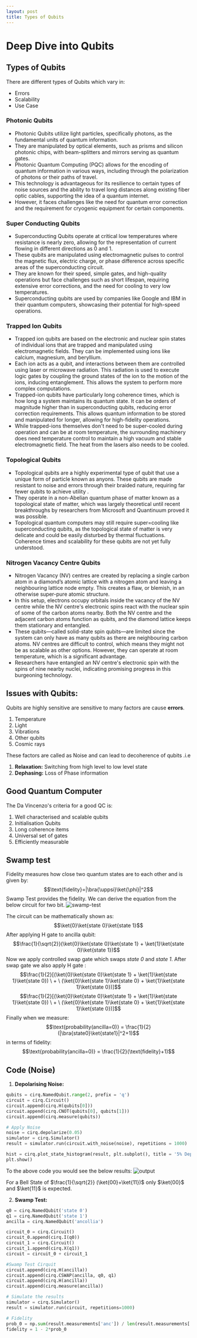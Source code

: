 ```yaml
--- 
layout: post
title: Types of Qubits
---
```

# Deep Dive into Qubits
## Types of Qubits
There are different types of Qubits which vary in:
- Errors
- Scalability
- Use Case

### Photonic Qubits
- Photonic Qubits utilize light particles, specifically photons, as the fundamental units of quantum information. 
- They are manipulated by optical elements, such as prisms and silicon photonic chips, with beam-splitters and mirrors serving as quantum gates. 
- Photonic Quantum Computing (PQC) allows for the encoding of quantum information in various ways, including through the polarization of photons or their paths of travel. 
- This technology is advantageous for its resilience to certain types of noise sources and the ability to travel long distances along existing fiber optic cables, supporting the idea of a quantum internet. 
- However, it faces challenges like the need for quantum error correction and the requirement for cryogenic equipment for certain components.

### Super Conducting Qubits
- Superconducting Qubits operate at critical low temperatures where resistance is nearly zero, allowing for the representation of current flowing in different directions as 0 and 1. 
- These qubits are manipulated using electromagnetic pulses to control the magnetic flux, electric charge, or phase difference across specific areas of the superconducting circuit.
- They are known for their speed, simple gates, and high-quality operations but face challenges such as short lifespan, requiring extensive error corrections, and the need for cooling to very low temperatures. 
- Superconducting qubits are used by companies like Google and IBM in their quantum computers, showcasing their potential for high-speed operations.

### Trapped Ion Qubits
   - Trapped ion qubits are based on the electronic and nuclear spin states of individual ions that are trapped and manipulated using electromagnetic fields. They can be implemented using ions like calcium, magnesium, and beryllium.
   - Each ion acts as a qubit, and interactions between them are controlled using laser or microwave radiation. This radiation is used to execute logic gates by coupling the ground states of the ion to the motion of the ions, inducing entanglement. This allows the system to perform more complex computations.
   - Trapped-ion qubits have particularly long coherence times, which is how long a system maintains its quantum state. It can be orders of magnitude higher than in superconducting qubits, reducing error correction requirements. This allows quantum information to be stored and manipulated for longer, allowing for high-fidelity operations.
   - While trapped-ions themselves don't need to be super-cooled during operation and can be at room temperature, the surrounding machinery does need temperature control to maintain a high vacuum and stable electromagnetic field. The heat from the lasers also needs to be cooled.

### Topological Qubits
   - Topological qubits are a highly experimental type of qubit that use a unique form of particle known as anyons. These qubits are made resistant to noise and errors through their braided nature, requiring far fewer qubits to achieve utility .
   - They operate in a non-Abelian quantum phase of matter known as a topological state of matter, which was largely theoretical until recent breakthroughs by researchers from Microsoft and Quantinuum proved it was possible.
   - Topological quantum computers may still require super=cooling like superconducting qubits, as the topological state of matter is very delicate and could be easily disturbed by thermal fluctuations. Coherence times and scalability for these qubits are not yet fully understood.
   
### Nitrogen Vacancy Centre Qubits
   - Nitrogen Vacancy (NV) centres are created by replacing a single carbon atom in a diamond’s atomic lattice with a nitrogen atom and leaving a neighbouring lattice node empty. This creates a flaw, or blemish, in an otherwise super-pure atomic structure.
   - In this setup, electrons occupy orbitals inside the vacancy of the NV centre while the NV centre's electronic spins react with the nuclear spin of some of the carbon atoms nearby. Both the NV centre and the adjacent carbon atoms function as qubits, and the diamond lattice keeps them stationary and entangled.
   - These qubits—called solid-state spin qubits—are limited since the system can only have as many qubits as there are neighbouring carbon atoms. NV centres are difficult to control, which means they might not be as scalable as other options. However, they can operate at room temperature, which is a significant advantage.
   - Researchers have entangled an NV centre's electronic spin with the spins of nine nearby nuclei, indicating promising progress in this burgeoning technology.

## Issues with Qubits:
Qubits are highly sensitive are sensitive to many factors are cause **errors**.
1. Temperature
2. Light
3. Vibrations
4. Other qubits
5. Cosmic rays

These factors are called as Noise and can lead to decoherence of qubits .i.e
1. **Relaxation:** Switching from high level to low level state
2. **Dephasing:** Loss of Phase information

## Good Quantum Computer
The Da Vincenzo's criteria for a good QC is:
1. Well characterised and scalable qubits
2. Initialisation Qubits
3. Long coherence items
4. Universal set of gates
5. Efficiently measurable 

## Swamp test
Fidelity measures how close two quantum states are to each other and is given by: $$\text{fidelity}=|\bra{\uppsi}\ket{\phi}|^2$$
Swamp Test provides the fidelity. We can derive the equation from the below circuit for two bit.
![swamp-test](../assets/images/swamp_test.png)

The circuit can be mathematically shown as:
$$\ket{0}\ket{state 0}\ket{state 1}$$
After applying H gate to ancilla qubit:
$$\frac{1}{\sqrt{2}}(\ket{0}\ket{state 0}\ket{state 1} + \ket{1}\ket{state 0}\ket{state 1})$$
Now we apply controlled swap gate which swaps *state 0* and *state 1*. After swap gate we also apply H gate : $$\frac{1}{2}[(\ket{0}\ket{state 0}\ket{state 1} + \ket{1}\ket{state 1}\ket{state 0}) \ + \   (\ket{0}\ket{state 1}\ket{state 0} + \ket{1}\ket{state 1}\ket{state 0})]$$
$$\frac{1}{2}[(\ket{0}\ket{state 0}\ket{state 1} + \ket{1}\ket{state 1}\ket{state 0}) \ + \   (\ket{0}\ket{state 1}\ket{state 0} + \ket{1}\ket{state 1}\ket{state 0})]$$
Finally when we measure: $$\text{probability(ancilla=0)} = \frac{1}{2}(|\bra{state0}\ket{state1}|^2+1)$$
in terms of fidelity: $$\text{probability(ancilla=0)} = \frac{1}{2}(\text{fidelity}+1)$$
## Code (Noise)

1. **Depolarising Noise:**
```python
qubits = cirq.NamedQubit.range(2, prefix = 'q')
circuit = cirq.Circuit()
circuit.append(cirq.H(qubits[0]))
circuit.append(cirq.CNOT(qubits[0], qubits[1]))
circuit.append(cirq.measure(qubits))

# Apply Noise
noise = cirq.depolarize(0.05)
simulator = cirq.Simulator()
result = simulator.run(circuit.with_noise(noise), repetitions = 1000)

hist = cirq.plot_state_histogram(result, plt.subplot(), title = '5% Depolarization', xlabel = 'States', ylabel = 'Occurrences', tick_label=binary_labels(2))
plt.show()
```

To the above code you would see the below results:
![output](../assets/images/five_percent_depolarization_output.png)

For a Bell State of $\frac{1}{\sqrt{2}} (\ket{00}+\ket{11})$ only $\ket{00}$ and $\ket{11}$ is expected. 

2. **Swamp Test:**  
```python
q0 = cirq.NamedQubit('state 0')
q1 = cirq.NamedQubit('state 1')
ancilla = cirq.NamedQubit('ancollia')

circuit_0 = cirq.Circuit()
circuit_0.append(cirq.I(q0))
circuit_1 = cirq.Circuit()
circuit_1.append(cirq.X(q1))
circuit = circuit_0 + circuit_1

#Swamp Test Cirquit
circuit.append(cirq.H(ancilla))
circuit.append(cirq.CSWAP(ancilla, q0, q1)
circuit.append(cirq.H(ancilla))
circuit.append(cirq.measure(ancilla))

# Simulate the results
simulator = cirq.Simulator()
result = simulator.run(circuit, repetitions=1000)

# Fidelity
prob_0 = np.sum(result.measurements['anc']) / len(result.measurements['anc'])
fidelity = 1 - 2*prob_0
```
